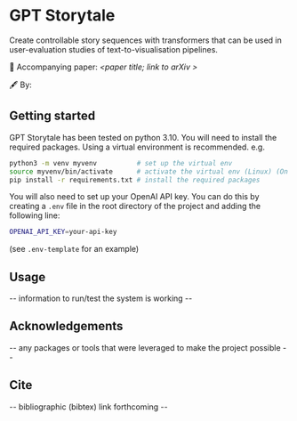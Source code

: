 # GPT Storytale

Create controllable story sequences with transformers that can be used in user-evaluation studies of text-to-visualisation pipelines.

&#x1F4D3; Accompanying paper: _<paper title; link to arXiv >_

&#x1F58B; By:

## Getting started

GPT Storytale has been tested on python 3.10. You will need to install the required packages. Using a virtual environment is recommended. e.g.
```bash
python3 -m venv myvenv          # set up the virtual env
source myvenv/bin/activate      # activate the virtual env (Linux) (On Windows: myvenv\Scripts\activate)
pip install -r requirements.txt # install the required packages
```

You will also need to set up your OpenAI API key. You can do this by creating a `.env` file in the root directory of the project and adding the following line:
```bash
OPENAI_API_KEY=your-api-key
```
(see `.env-template` for an example)

## Usage
-- information to run/test the system is working --

## Acknowledgements
-- any packages or tools that were leveraged to make the project possible --

## Cite
-- bibliographic (bibtex) link forthcoming --



